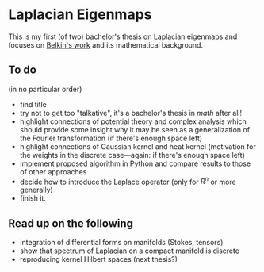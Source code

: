 Laplacian Eigenmaps
======

This is my first (of two) bachelor's thesis on Laplacian eigenmaps and focuses on [Belkin's work](http://web.mit.edu/9.520/www/spring08/Papers/Belkin-ML-04.pdf) and its mathematical background. 

To do
-----
(in no particular order)
* find title
* try not to get too "talkative", it's a bachelor's thesis in _math_ after all!
* highlight connections of potential theory and complex analysis which should provide some insight why it may be seen as a generalization of the Fourier transformation (if there's enough space left)
* highlight connections of Gaussian kernel and heat kernel (motivation for the weights in the discrete case—again: if there's enough space left)
* implement proposed algorithm in Python and compare results to those of other approaches
* decide how to introduce the Laplace operator (only for $R^n$ or more generally)
* finish it.

Read up on the following
-----
* integration of differential forms on manifolds (Stokes, tensors)
* show that spectrum of Laplacian on a compact manifold is discrete
* reproducing kernel Hilbert spaces (next thesis?)